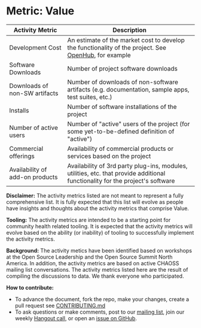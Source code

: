 # Metric: Value

Activity Metric | Description
--- | ---
Development Cost | An estimate of the market cost to develop the functionality of the project.  See [OpenHub](https://blog.openhub.net/project_codebase_cost/), for example
Software Downloads | Number of project software downloads
Downloads of non-SW artifacts | Number of downloads of non-software artifacts (e.g. documentation, sample apps, test suites, etc.)
Installs | Number of software installations of the project
Number of active users | Number of "active" users of the project (for some yet-to-be-defined definition of "active")
Commercial offerings | Availability of commercial products or services based on the project
Availability of add-on products | Availability of 3rd party plug-ins, modules, utilities, etc. that provide additional functionality for the project's software

**Disclaimer:**
The activity metrics listed are not meant to represent a fully comprehensive list. It is fully expected that this list will evolve as people have insights and thoughts about the activity metrics that comprise Value.

**Tooling:**
The activity metrics are intended to be a starting point for community health related tooling. It is expected that the activity metrics will evolve based on the ability (or inability) of tooling to successfully implement the activity metrics.

**Background:**
The activity metics have been identified based on workshops at the Open Source Leadership and the Open Source Summit North America. In addition, the activity metrics are based on active CHAOSS mailing list conversations. The activity metrics listed here are the result of compiling the discussions to data. We thank everyone who participated.

**How to contribute:**
- To advance the document, fork the repo, make your changes, create a pull request see [CONTRIBUTING.md][contrib]
- To ask questions or make comments, post to our [mailing list][ml], join our weekly [Hangout call][ho], or open an [issue on GitHub][issue].

[contrib]: .github/CONTRIBUTING.md
[ml]: https://wiki.linuxfoundation.org/chaoss/metrics#mail-list
[ho]: https://wiki.linuxfoundation.org/chaoss/metrics#weekly-hangout
[issue]: https://github.com/chaoss/metrics/issues
